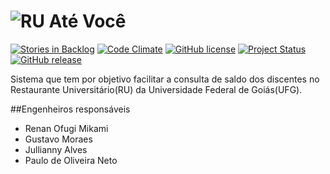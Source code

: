 ![RU Até Você](https://cdn.rawgit.com/RenanOfugi/RUFG-atevoce/master/web/icon/RU_ate_voce_banner.svg)
=====================================================================================================

[![Stories in Backlog](https://img.shields.io/github/issues-raw/RenanOfugi/RUFG-atevoce.svg?label=backlog&maxAge=2592000)](https://waffle.io/RenanOfugi/RUFG-atevoce)
[![Code Climate](https://codeclimate.com/github/RenanOfugi/RUFG-atevoce/badges/gpa.svg)](https://codeclimate.com/github/RenanOfugi/RUFG-atevoce)
[![GitHub license](https://img.shields.io/github/license/RenanOfugi/RUFG-atevoce.svg)](https://github.com/RenanOfugi/RUFG-atevoce/blob/master/LICENSE)
[![Project Status](https://img.shields.io/badge/project%20status-starting-009688.svg)](https://github.com/RenanOfugi/RUFG-atevoce/graphs/commit-activity)
[![GitHub release](https://img.shields.io/github/release/RenanOfugi/RUFG-atevoce.svg)](https://github.com/RenanOfugi/RUFG-atevoce/releases/latest)

Sistema que tem por objetivo facilitar a consulta de saldo dos discentes no Restaurante Universitário(RU) da Universidade Federal de Goiás(UFG).

##Engenheiros responsáveis
 * Renan Ofugi Mikami
 * Gustavo Moraes
 * Jullianny Alves
 * Paulo de Oliveira Neto
